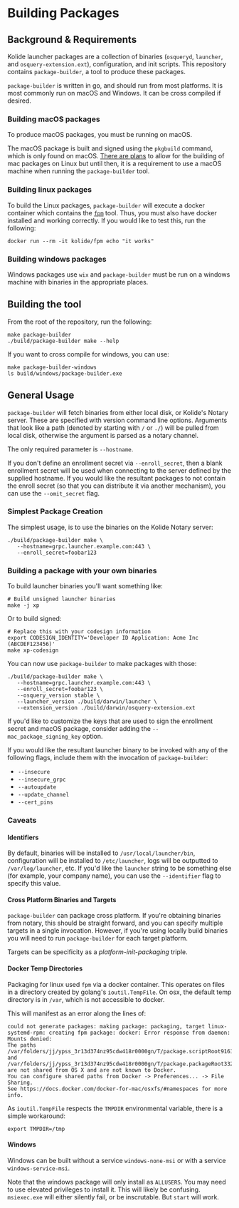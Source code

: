 # Building Packages

## Background & Requirements

Kolide launcher packages are a collection of binaries (`osqueryd`,
`launcher`, and `osquery-extension.ext`), configuration, and init
scripts. This repository contains `package-builder`, a tool to produce
these packages.

`package-builder` is written in go, and should run from most
platforms. It is most commonly run on macOS and Windows. It can be
cross compiled if desired.

### Building macOS packages

To produce macOS packages, you must be running on macOS.

The macOS package is built and signed using the `pkgbuild` command,
which is only found on macOS. [There are
plans](https://github.com/kolide/launcher/issues/188) to allow for the
building of mac packages on Linux but until then, it is a requirement
to use a macOS machine when running the `package-builder` tool.

### Building linux packages

To build the Linux packages, `package-builder` will execute a docker
container which contains the
[`fpm`](https://github.com/jordansissel/fpm) tool. Thus, you must also
have docker installed and working correctly. If you would like to test
this, run the following:

```
docker run --rm -it kolide/fpm echo "it works"
```

### Building windows packages

Windows packages use `wix` and `package-builder` must be run on a
windows machine with binaries in the appropriate places.


## Building the tool

From the root of the repository, run the following:

``` shell
make package-builder
./build/package-builder make --help
```

If you want to cross compile for windows, you can use:

``` shell
make package-builder-windows
ls build/windows/package-builder.exe
```

## General Usage

`package-builder` will fetch binaries from either local disk, or
Kolide's Notary server. These are specified with version command line
options. Arguments that look like a path (denoted by starting with `/`
or `./`) will be pulled from local disk, otherwise the argument is
parsed as a notary channel.

The only required parameter is `--hostname`.

If you don't define an enrollment secret via `--enroll_secret`, then a
blank enrollment secret will be used when connecting to the server
defined by the supplied hostname. If you would like the resultant
packages to not contain the enroll secret (so that you can distribute
it via another mechanism), you can use the `--omit_secret` flag.

### Simplest Package Creation

The simplest usage, is to use the binaries on the Kolide Notary
server:

``` shell
./build/package-builder make \
   --hostname=grpc.launcher.example.com:443 \
   --enroll_secret=foobar123
```


### Building a package with your own binaries


To build launcher binaries you'll want something like:

```
# Build unsigned launcher binaries
make -j xp
```

Or to build signed:

```
# Replace this with your codesign information
export CODESIGN_IDENTITY='Developer ID Application: Acme Inc (ABCDEF123456)'
make xp-codesign
```

You can now use `package-builder` to make packages with those:

```
./build/package-builder make \
   --hostname=grpc.launcher.example.com:443 \
   --enroll_secret=foobar123 \
   --osquery_version stable \
   --launcher_version ./build/darwin/launcher \
   --extension_version ./build/darwin/osquery-extension.ext
```

If you'd like to customize the keys that are used to sign the
enrollment secret and macOS package, consider adding the
`--mac_package_signing_key` option.


If you would like the resultant launcher binary to be invoked with any
of the following flags, include them with the invocation of
`package-builder`:

- `--insecure`
- `--insecure_grpc`
- `--autoupdate`
- `--update_channel`
- `--cert_pins`



### Caveats

#### Identifiers

By default, binaries will be installed to `/usr/local/launcher/bin`,
configuration will be installed to `/etc/launcher`, logs will be
outputted to `/var/log/launcher`, etc. If you'd like the `launcher`
string to be something else (for example, your company name), you can
use the `--identifier` flag to specify this value.

#### Cross Platform Binaries and Targets

`package-builder` can package cross platform. If you're obtaining
binaries from notary, this should be straight forward, and you can
specify multiple targets in a single invocation.  However, if you're
using locally build binaries you will need to run `package-builder`
for each target platform.

Targets can be specificity as a _platform-init-packaging_ triple.

#### Docker Temp Directories

Packaging for linux used `fpm` via a docker container. This operates
on files in a directory created by golang's `ioutil.TempFile`. On osx,
the default temp directory is in `/var`, which is not accessible to
docker.

This will manifest as an error along the lines of:

``` shell
could not generate packages: making package: packaging, target linux-systemd-rpm: creating fpm package: docker: Error response from daemon: Mounts denied:
The paths /var/folders/jj/ypss_3r13d374nz95cdw418r0000gn/T/package.scriptRoot916184548 and /var/folders/jj/ypss_3r13d374nz95cdw418r0000gn/T/package.packageRoot332969561
are not shared from OS X and are not known to Docker.
You can configure shared paths from Docker -> Preferences... -> File Sharing.
See https://docs.docker.com/docker-for-mac/osxfs/#namespaces for more info.
```

As `ioutil.TempFile` respects the `TMPDIR` environmental variable, there is a simple workaround:

``` shell
export TMPDIR=/tmp
```

#### Windows

Windows can be built without a service `windows-none-msi` or with a
service `windows-service-msi`.

Note that the windows package will only install as `ALLUSERS`. You may
need to use elevated privileges to install it. This will likely be
confusing. `msiexec.exe` will either silently fail, or be
inscrutable. But `start` will work.
